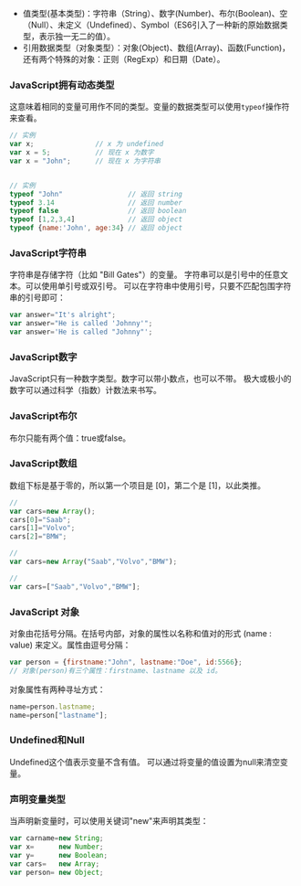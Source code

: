 - 值类型(基本类型)：字符串（String）、数字(Number)、布尔(Boolean)、空（Null）、未定义（Undefined）、Symbol（ES6引入了一种新的原始数据类型，表示独一无二的值）。
- 引用数据类型（对象类型）：对象(Object)、数组(Array)、函数(Function)，还有两个特殊的对象：正则（RegExp）和日期（Date）。

### JavaScript拥有动态类型
这意味着相同的变量可用作不同的类型。变量的数据类型可以使用```typeof```操作符来查看。

```js
// 实例
var x;               // x 为 undefined
var x = 5;           // 现在 x 为数字
var x = "John";      // 现在 x 为字符串


// 实例
typeof "John"                // 返回 string
typeof 3.14                  // 返回 number
typeof false                 // 返回 boolean
typeof [1,2,3,4]             // 返回 object
typeof {name:'John', age:34} // 返回 object
```

### JavaScript字符串
字符串是存储字符（比如 "Bill Gates"）的变量。
字符串可以是引号中的任意文本。可以使用单引号或双引号。
可以在字符串中使用引号，只要不匹配包围字符串的引号即可：

```js
var answer="It's alright";
var answer="He is called 'Johnny'";
var answer='He is called "Johnny"';
```

### JavaScript数字
JavaScript只有一种数字类型。数字可以带小数点，也可以不带。
极大或极小的数字可以通过科学（指数）计数法来书写。

### JavaScript布尔
布尔只能有两个值：true或false。

### JavaScript数组
数组下标是基于零的，所以第一个项目是 [0]，第二个是 [1]，以此类推。

```js
// 
var cars=new Array();
cars[0]="Saab";
cars[1]="Volvo";
cars[2]="BMW";

//
var cars=new Array("Saab","Volvo","BMW");

// 
var cars=["Saab","Volvo","BMW"];
```

### JavaScript 对象
对象由花括号分隔。在括号内部，对象的属性以名称和值对的形式 (name : value) 来定义。属性由逗号分隔：

```js
var person = {firstname:"John", lastname:"Doe", id:5566};
// 对象(person)有三个属性：firstname、lastname 以及 id。
```

对象属性有两种寻址方式：

```js
name=person.lastname;
name=person["lastname"];
```

### Undefined和Null
Undefined这个值表示变量不含有值。
可以通过将变量的值设置为null来清空变量。

###  声明变量类型
当声明新变量时，可以使用关键词"new"来声明其类型：

```js
var carname=new String;
var x=      new Number;
var y=      new Boolean;
var cars=   new Array;
var person= new Object;
```